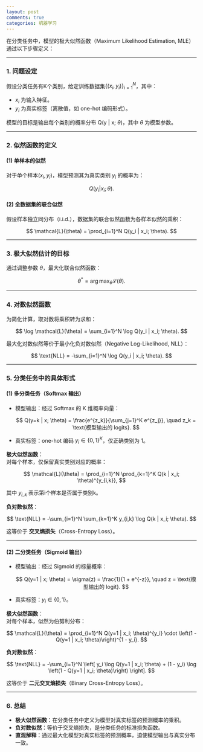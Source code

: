 ```yaml
---
layout: post
comments: true
categories: 机器学习
---
```


在分类任务中，模型的极大似然函数（Maximum Likelihood Estimation, MLE）通过以下步骤定义：

---

### **1. 问题设定**
假设分类任务有K个类别，给定训练数据集$\{(x_i, y_i)\}_{i=1}^N$，其中：
- $x_i$ 为输入特征。
- $y_i$ 为真实标签（离散值，如 one-hot 编码形式）。

模型的目标是输出每个类别的概率分布 Q(y | x; $\theta)$，其中 $\theta$  为模型参数。

---

### **2. 似然函数的定义**
#### **(1) 单样本的似然**
对于单个样本$(x_i, y_i)$，模型预测其为真实类别 $y_i$ 的概率为：

$$ Q(y_i | x_i; \theta). $$

#### **(2) 全数据集的联合似然**
假设样本独立同分布（i.i.d.），数据集的联合似然函数为各样本似然的乘积：

$$ \mathcal{L}(\theta) = \prod_{i=1}^N Q(y_i | x_i; \theta). $$

---

### **3. 极大似然估计的目标**
通过调整参数  $\theta$，最大化联合似然函数：

$$ \theta^* = \arg\max_{\theta} \mathcal{L}(\theta). $$

---

### **4. 对数似然函数**
为简化计算，取对数将乘积转为求和：

$$ \log \mathcal{L}(\theta) = \sum_{i=1}^N \log Q(y_i | x_i; \theta). $$

最大化对数似然等价于最小化负对数似然（Negative Log-Likelihood, NLL）：

$$ \text{NLL} = -\sum_{i=1}^N \log Q(y_i | x_i; \theta). $$

---

### **5. 分类任务中的具体形式**
#### **(1) 多分类任务（Softmax 输出）**
- 模型输出：经过 Softmax 的 K 维概率向量：

  $$ Q(y=k | x; \theta) = \frac{e^{z_k}}{\sum_{j=1}^K e^{z_j}}, \quad z_k = \text{模型输出的 logits}. $$

- 真实标签：one-hot 编码 $y_i \in \{0,1\}^K$，仅正确类别为 1。

**极大似然函数**：  
对每个样本，仅保留真实类别对应的概率：

$$ \mathcal{L}(\theta) = \prod_{i=1}^N \prod_{k=1}^K Q(k | x_i; \theta)^{y_{i,k}}, $$

其中 $y_{i,k}$ 表示第i个样本是否属于类别k。

**负对数似然**：  

$$ \text{NLL} = -\sum_{i=1}^N \sum_{k=1}^K y_{i,k} \log Q(k | x_i; \theta). $$

这等价于 **交叉熵损失**（Cross-Entropy Loss）。

---

#### **(2) 二分类任务（Sigmoid 输出）**
- 模型输出：经过 Sigmoid 的标量概率：

  $$ Q(y=1 | x; \theta) = \sigma(z) = \frac{1}{1 + e^{-z}}, \quad z = \text{模型输出的 logit}. $$

- 真实标签：$y_i \in \{0, 1\}$。

**极大似然函数**：  
对每个样本，似然为伯努利分布：

$$ \mathcal{L}(\theta) = \prod_{i=1}^N Q(y=1 | x_i; \theta)^{y_i} \cdot \left(1 - Q(y=1 | x_i; \theta)\right)^{1 - y_i}. $$

**负对数似然**： 

$$ \text{NLL} = -\sum_{i=1}^N \left[ y_i \log Q(y=1 | x_i; \theta) + (1 - y_i) \log \left(1 - Q(y=1 | x_i; \theta)\right) \right]. $$

这等价于 **二元交叉熵损失**（Binary Cross-Entropy Loss）。

---

### **6. 总结**
- **极大似然函数**：在分类任务中定义为模型对真实标签的预测概率的乘积。
- **负对数似然**：等价于交叉熵损失，是分类任务的标准损失函数。
- **直观解释**：通过最大化模型对真实标签的预测概率，迫使模型输出与真实分布一致。